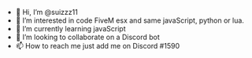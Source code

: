 - 👋 Hi, I’m @suizzz11
- 👀 I’m interested in code FiveM esx and same javaScript, python or lua.
- 🌱 I’m currently learning javaScript
- 💞️ I’m looking to collaborate on a Discord bot
- 📫 How to reach me just add me on Discord </suizzz>#1590

<!---
suizzz11/suizzz11 is a ✨ special ✨ repository because its `README.md` (this file) appears on your GitHub profile.
You can click the Preview link to take a look at your changes.
--->
